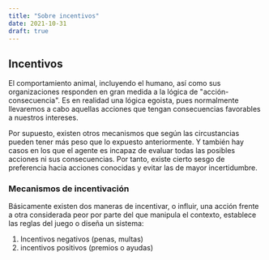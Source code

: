 ```yaml
---
title: "Sobre incentivos"
date: 2021-10-31
draft: true
---
```


## Incentivos

El comportamiento animal, incluyendo el humano, así como sus organizaciones responden en gran medida a la lógica de "acción-consecuencia". Es en realidad una lógica egoista, pues normalmente llevaremos a cabo aquellas acciones que tengan consecuencias favorables a nuestros intereses.

Por supuesto, existen otros mecanismos que según las circustancias pueden tener más peso que lo expuesto anteriormente. Y también hay casos en los que el agente es incapaz de evaluar todas las posibles acciones ni sus consecuencias. Por tanto, existe cierto sesgo de preferencia hacia acciones conocidas y evitar las de mayor incertidumbre.

### Mecanismos de incentivación
Básicamente existen dos maneras de incentivar, o influir, una acción frente a otra considerada peor por parte del que manipula el contexto, establece las reglas del juego o diseña un sistema:
1. Incentivos negativos (penas, multas)
2. incentivos positivos (premios o ayudas)